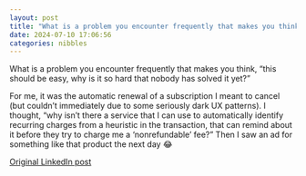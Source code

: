 ```yaml
---
layout: post
title: "What is a problem you encounter frequently that makes you think, “this should be easy, why is it so hard that nobody has solved it yet?”"
date: 2024-07-10 17:06:56
categories: nibbles
---
```


What is a problem you encounter frequently that makes you think, “this should be easy, why is it so hard that nobody has solved it yet?”

For me, it was the automatic renewal of a subscription I meant to cancel (but couldn’t immediately due to some seriously dark UX patterns). I thought, “why isn’t there a service that I can use to automatically identify recurring charges from a heuristic in the transaction, that can remind about it before they try to charge me a ‘nonrefundable’ fee?” Then I saw an ad for something like that product the next day 😂

[Original LinkedIn post](https://www.linkedin.com/feed/update/urn%3Ali%3Ashare%3A7216850394293944320)
